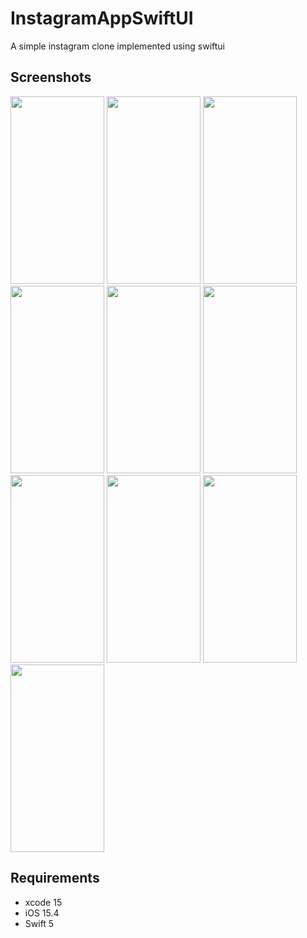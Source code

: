 # InstagramAppSwiftUI
A simple instagram clone implemented using swiftui
## Screenshots
<Img width="150" height="300" src="https://github.com/omarthamri/InstagramAppSwiftUI/assets/39087448/53d65bbc-5921-4651-baa4-51361067d30b"> <Img width="150" height="300" src="https://github.com/omarthamri/InstagramAppSwiftUI/assets/39087448/fa0621f1-ba93-41ff-8279-08a3471f87d3"> <Img width="150" height="300" src="https://github.com/omarthamri/InstagramAppSwiftUI/assets/39087448/7b14647a-6599-4e49-aef9-6fc6df26acec"> <Img width="150" height="300" src="https://github.com/omarthamri/InstagramAppSwiftUI/assets/39087448/970dfd0f-bb24-4f51-a684-7004ceafc75d"> <Img width="150" height="300" src="https://github.com/omarthamri/InstagramAppSwiftUI/assets/39087448/a1ede184-320f-4888-b36b-6f4c3cc28a08"> <Img width="150" height="300" src="https://github.com/omarthamri/InstagramAppSwiftUI/assets/39087448/c3710f6b-2eaa-409f-955a-d620907288c0"> <Img width="150" height="300" src="https://github.com/omarthamri/InstagramAppSwiftUI/assets/39087448/60a327f1-0253-4a2f-b983-80a13d91f357"> <Img width="150" height="300" src="https://github.com/omarthamri/InstagramAppSwiftUI/assets/39087448/9e48536e-3bf2-4c0f-b6fa-7ec0c0ab1568"> <Img width="150" height="300" src="https://github.com/omarthamri/InstagramAppSwiftUI/assets/39087448/99f9b448-b1da-4e34-b792-8eca07a68f4a"> <Img width="150" height="300" src="https://github.com/omarthamri/InstagramAppSwiftUI/assets/39087448/4239ad1c-0793-4e7d-bf8d-96488788b66c">
## Requirements
* xcode 15
* iOS 15.4
* Swift 5
